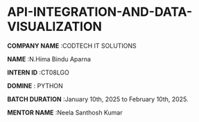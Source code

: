 # API-INTEGRATION-AND-DATA-VISUALIZATION

**COMPANY NAME** :CODTECH IT SOLUTIONS

**NAME** :N.Hima Bindu Aparna

**INTERN ID** :CT08LGO

**DOMINE** : PYTHON

**BATCH DURATION** :January 10th, 2025 to February 10th, 2025.

**MENTOR NAME** :Neela Santhosh Kumar 
